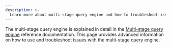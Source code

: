 ```yaml
---
description: >-
  Learn more about multi-stage query engine and how to troubleshoot issues.
---
```


The multi-stage query engine is explained in detail in the [Multi-stage query engine](../../../reference/multi-stage-engine.md) reference documentation. 
This page provides advanced information on how to use and troubleshoot issues with the multi-stage query engine.